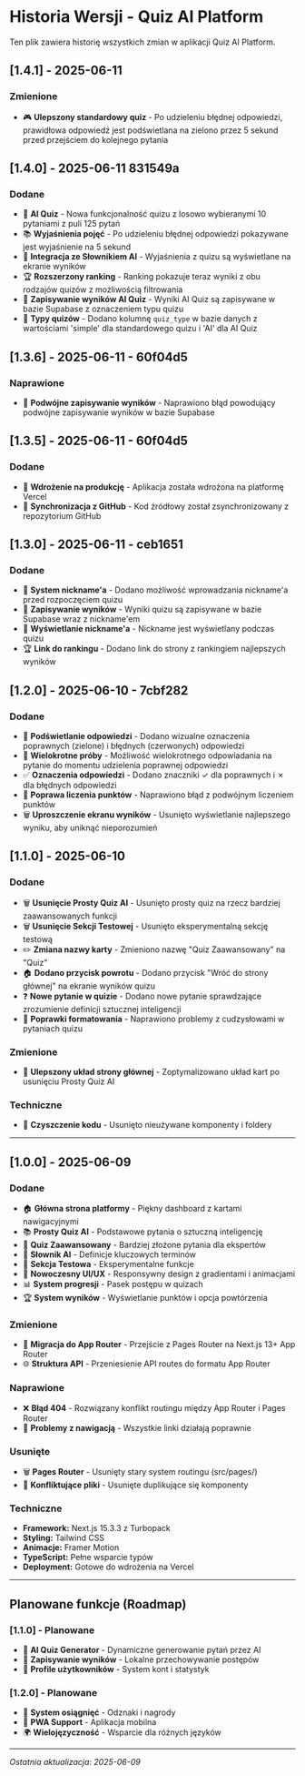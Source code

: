 # Historia Wersji - Quiz AI Platform

Ten plik zawiera historię wszystkich zmian w aplikacji Quiz AI Platform.

## [1.4.1] - 2025-06-11

### Zmienione
- 🎮 **Ulepszony standardowy quiz** - Po udzieleniu błędnej odpowiedzi, prawidłowa odpowiedź jest podświetlana na zielono przez 5 sekund przed przejściem do kolejnego pytania

## [1.4.0] - 2025-06-11 831549a

### Dodane
- 🤖 **AI Quiz** - Nowa funkcjonalność quizu z losowo wybieranymi 10 pytaniami z puli 125 pytań
- 📚 **Wyjaśnienia pojęć** - Po udzieleniu błędnej odpowiedzi pokazywane jest wyjaśnienie na 5 sekund
- 🎁 **Integracja ze Słownikiem AI** - Wyjaśnienia z quizu są wyświetlane na ekranie wyników
- 🏆 **Rozszerzony ranking** - Ranking pokazuje teraz wyniki z obu rodzajów quizów z możliwością filtrowania
- 💾 **Zapisywanie wyników AI Quiz** - Wyniki AI Quiz są zapisywane w bazie Supabase z oznaczeniem typu quizu
- 📝 **Typy quizów** - Dodano kolumnę `quiz_type` w bazie danych z wartościami 'simple' dla standardowego quizu i 'AI' dla AI Quiz

## [1.3.6] - 2025-06-11 - 60f04d5

### Naprawione
- 🐛 **Podwójne zapisywanie wyników** - Naprawiono błąd powodujący podwójne zapisywanie wyników w bazie Supabase

## [1.3.5] - 2025-06-11 - 60f04d5

### Dodane
- 🚀 **Wdrożenie na produkcję** - Aplikacja została wdrożona na platformę Vercel
- 🔄 **Synchronizacja z GitHub** - Kod źródłowy został zsynchronizowany z repozytorium GitHub

## [1.3.0] - 2025-06-11 - ceb1651

### Dodane
- 👤 **System nickname'a** - Dodano możliwość wprowadzania nickname'a przed rozpoczęciem quizu
- 💾 **Zapisywanie wyników** - Wyniki quizu są zapisywane w bazie Supabase wraz z nickname'em
- 🌟 **Wyświetlanie nickname'a** - Nickname jest wyświetlany podczas quizu
- 🏆 **Link do rankingu** - Dodano link do strony z rankingiem najlepszych wyników

## [1.2.0] - 2025-06-10 - 7cbf282

### Dodane
- 🎨 **Podświetlanie odpowiedzi** - Dodano wizualne oznaczenia poprawnych (zielone) i błędnych (czerwonych) odpowiedzi
- 🔄 **Wielokrotne próby** - Możliwość wielokrotnego odpowiadania na pytanie do momentu udzielenia poprawnej odpowiedzi
- ✅ **Oznaczenia odpowiedzi** - Dodano znaczniki ✓ dla poprawnych i ✗ dla błędnych odpowiedzi
- 🐛 **Poprawa liczenia punktów** - Naprawiono błąd z podwójnym liczeniem punktów
- 🗑️ **Uproszczenie ekranu wyników** - Usunięto wyświetlanie najlepszego wyniku, aby uniknąć nieporozumień

## [1.1.0] - 2025-06-10

### Dodane
- 🗑️ **Usunięcie Prosty Quiz AI** - Usunięto prosty quiz na rzecz bardziej zaawansowanych funkcji
- 🗑️ **Usunięcie Sekcji Testowej** - Usunięto eksperymentalną sekcję testową
- ✏️ **Zmiana nazwy karty** - Zmieniono nazwę "Quiz Zaawansowany" na "Quiz"
- 🏠 **Dodano przycisk powrotu** - Dodano przycisk "Wróć do strony głównej" na ekranie wyników quizu
- ❓ **Nowe pytanie w quizie** - Dodano nowe pytanie sprawdzające zrozumienie definicji sztucznej inteligencji
- 🐛 **Poprawki formatowania** - Naprawiono problemy z cudzysłowami w pytaniach quizu

### Zmienione
- 🎨 **Ulepszony układ strony głównej** - Zoptymalizowano układ kart po usunięciu Prosty Quiz AI

### Techniczne
- 🧹 **Czyszczenie kodu** - Usunięto nieużywane komponenty i foldery

---

## [1.0.0] - 2025-06-09

### Dodane
- 🏠 **Główna strona platformy** - Piękny dashboard z kartami nawigacyjnymi
- 📚 **Prosty Quiz AI** - Podstawowe pytania o sztuczną inteligencję
- 🚀 **Quiz Zaawansowany** - Bardziej złożone pytania dla ekspertów
- 📖 **Słownik AI** - Definicje kluczowych terminów
- 🧪 **Sekcja Testowa** - Eksperymentalne funkcje
- 🎨 **Nowoczesny UI/UX** - Responsywny design z gradientami i animacjami
- 📊 **System progresji** - Pasek postępu w quizach
- 🏆 **System wyników** - Wyświetlanie punktów i opcja powtórzenia

### Zmienione
- 🔄 **Migracja do App Router** - Przejście z Pages Router na Next.js 13+ App Router
- 🌐 **Struktura API** - Przeniesienie API routes do formatu App Router

### Naprawione
- ❌ **Błąd 404** - Rozwiązany konflikt routingu między App Router i Pages Router
- 🔧 **Problemy z nawigacją** - Wszystkie linki działają poprawnie

### Usunięte
- 🗑️ **Pages Router** - Usunięty stary system routingu (src/pages/)
- 🧹 **Konfliktujące pliki** - Usunięte duplikujące się komponenty

### Techniczne
- **Framework:** Next.js 15.3.3 z Turbopack
- **Styling:** Tailwind CSS
- **Animacje:** Framer Motion
- **TypeScript:** Pełne wsparcie typów
- **Deployment:** Gotowe do wdrożenia na Vercel

---

## Planowane funkcje (Roadmap)

### [1.1.0] - Planowane
- 🤖 **AI Quiz Generator** - Dynamiczne generowanie pytań przez AI
- 💾 **Zapisywanie wyników** - Lokalne przechowywanie postępów
- 👤 **Profile użytkowników** - System kont i statystyk

### [1.2.0] - Planowane  
- 🏅 **System osiągnięć** - Odznaki i nagrody
- 📱 **PWA Support** - Aplikacja mobilna
- 🌍 **Wielojęzyczność** - Wsparcie dla różnych języków

---

*Ostatnia aktualizacja: 2025-06-09*
